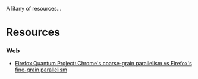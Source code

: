 A litany of resources...

# Resources

### Web
* [Firefox Quantum Project: Chrome's coarse-grain parallelism vs Firefox's fine-grain parallelism](https://hacks.mozilla.org/2017/11/entering-the-quantum-era-how-firefox-got-fast-again-and-where-its-going-to-get-faster/)
